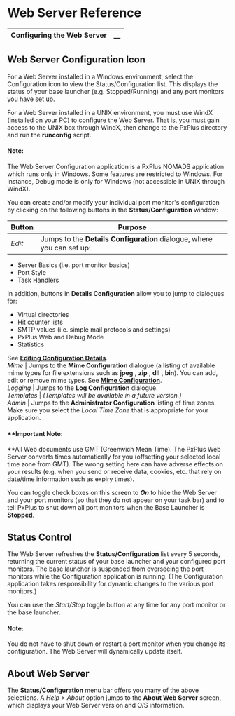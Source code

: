 # Web Server Reference

**Configuring the Web Server** |  **__**  
---|---  
  
## Web Server Configuration Icon

For a Web Server installed in a Windows environment, select the Configuration icon to view the Status/Configuration list. This displays the status of your base launcher (e.g. Stopped/Running) and any port monitors you have set up.

For a Web Server installed in a UNIX environment, you must use WindX (installed on your PC) to configure the Web Server. That is, you must gain access to the UNIX box through WindX, then change to the PxPlus directory and run the **runconfig** script.

#### **Note:**  
The Web Server Configuration application is a PxPlus NOMADS application which runs only in Windows. Some features are restricted to Windows. For instance, Debug mode is only for Windows (not accessible in UNIX through WindX).

You can create and/or modify your individual port monitor's configuration by clicking on the following buttons in the **Status/Configuration** window:

**Button** |  **Purpose**  
---|---  
_Edit_ |  Jumps to the **Details Configuration** dialogue, where you can set up:

  * Server Basics (i.e. port monitor basics)
  * Port Style
  * Task Handlers

In addition, buttons in **Details Configuration** allow you to jump to dialogues for:

  * Virtual directories
  * Hit counter lists
  * SMTP values (i.e. simple mail protocols and settings)
  * PxPlus Web and Debug Mode
  * Statistics

See **[Editing Configuration Details](../Editing%20Configuration%20Details/Overview.md)**.  
_Mime_ |  Jumps to the **Mime Configuration** dialogue (a listing of available mime types for file extensions such as **jpeg** , **zip** , **dll** , **bin**). You can add, edit or remove mime types. See **[Mime Configuration](../Mime%20Configuration/Overview.md)**.  
_Logging_ |  Jumps to the **Log Configuration** dialogue.  
_Templates_ |  _(Templates will be available in a future version.)_  
_Admin_ |  Jumps to the **Administrator Configuration** listing of time zones. Make sure you select the _Local Time Zone_ that is appropriate for your application.

#### **Important Note:   
**All Web documents use GMT (Greenwich Mean Time). The PxPlus Web Server converts times automatically for you (offsetting your selected local time zone from GMT). The wrong setting here can have adverse effects on your results (e.g. when you send or receive data, cookies, etc. that rely on date/time information such as expiry times).

You can toggle check boxes on this screen to **_On_** to hide the Web Server and your port monitors (so that they do not appear on your task bar) and to tell PxPlus to shut down all port monitors when the Base Launcher is **Stopped**.  
  
## Status Control

The Web Server refreshes the **Status/Configuration** list every 5 seconds, returning the current status of your base launcher and your configured port monitors. The base launcher is suspended from overseeing the port monitors while the Configuration application is running. (The Configuration application takes responsibility for dynamic changes to the various port monitors.)

You can use the _Start/Stop_ toggle button at any time for any port monitor or the base launcher.

#### **Note:**  
You do not have to shut down or restart a port monitor when you change its configuration. The Web Server will dynamically update itself.

## About Web Server

The **Status/Configuration** menu bar offers you many of the above selections. A _Help > About_ option jumps to the **About Web Server** screen, which displays your Web Server version and O/S information.
